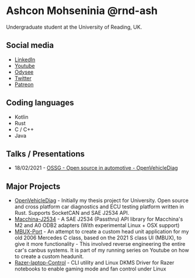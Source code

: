 # Ashcon Mohseninia @rnd-ash
Undergraduate student at the University of Reading, UK.

## Social media
* [LinkedIn](https://www.linkedin.com/in/ashcon-mohseninia-a5051a142/)
* [Youtube](https://www.youtube.com/c/rndash99)
* [Odysee](https://odysee.com/@rand_ash:58)
* [Twitter](https://twitter.com/rndashm/)
* [Patreon](https://www.patreon.com/rand_ash)

## Coding languages
* Kotlin
* Rust
* C / C++
* Java

## Talks / Presentations
* 18/02/2021 - [OSSG - Open source in automotive - OpenVehicleDiag](https://youtu.be/C_Su0XGG_Ds)

## Major Projects
* [OpenVehicleDiag](https://github.com/rnd-ash/OpenVehicleDiag) - Initially my thesis project for University. Open source and cross platform car diagnostics and ECU testing platform written in Rust. Supports SocketCAN and SAE J2534 API.
* [Macchina-J2534](https://github.com/rnd-ash/Macchina-J2534) - A SAE J2534 (Passthru) API library for Macchina's M2 and A0 ODB2 adapters (With experimental Linux + OSX support)
* [MBUX-Port](https://github.com/rnd-ash/mbux-port) - An attempt to create a custom head unit application for my old 2006 Mercedes C class, based on the 2021 S class UI (MBUX), to give it more functionality - This involved reverse engineering the entire car's canbus systems. It is part of my running series on Youtube on how to create a custom headunit.
* [Razer-laptop-Control](https://github.com/rnd-ash/razer-laptop-control) - CLI utility and Linux DKMS Driver for Razer notebooks to enable gaming mode and fan control under Linux
